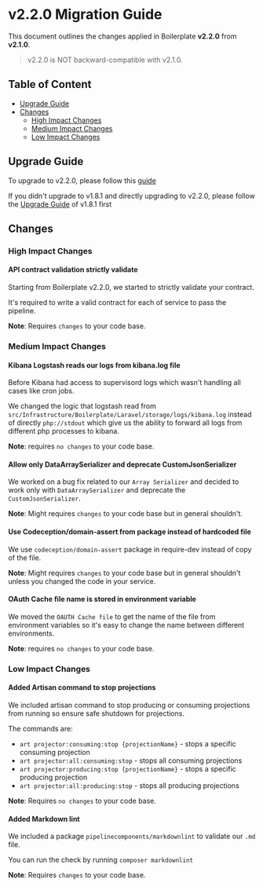 # v2.2.0 Migration Guide

This document outlines the changes applied in Boilerplate **v2.2.0** from **v2.1.0**.
> v2.2.0 is NOT backward-compatible with v2.1.0.

## Table of Content

- [Upgrade Guide](#upgrade-guide)
- [Changes](#changes)
  - [High Impact Changes](#high-impact-changes)
  - [Medium Impact Changes](#medium-impact-changes)
  - [Low Impact Changes](#low-impact-changes)

## Upgrade Guide

To upgrade to v2.2.0, please follow this [guide](./boilerplate-migration.md)

If you didn't upgrade to v1.8.1 and directly upgrading to v2.2.0, please follow the [Upgrade Guide](migration-guide-1.8.1.md) of v1.8.1 first

## Changes

### High Impact Changes

#### API contract validation strictly validate

Starting from Boilerplate v2.2.0, we started to strictly validate your contract.

It's required to write a valid contract for each of service to pass the pipeline.

**Note**: Requires `changes` to your code base.

### Medium Impact Changes

#### Kibana Logstash reads our logs from kibana.log file

Before Kibana had access to supervisord logs which wasn't handling all cases like cron jobs.

We changed the logic that logstash read from `src/Infrastructure/Boilerplate/Laravel/storage/logs/kibana.log` instead of directly `php://stdout` which give us the ability to forward all logs from different php processes to kibana.

**Note**: requires `no changes` to your code base.

#### Allow only DataArraySerializer and deprecate CustomJsonSerializer

We worked on a bug fix related to our `Array Serializer` and decided to work only with `DataArraySerializer` and deprecate the `CustomJsonSerializer`.

**Note**: Might requires `changes` to your code base but in general shouldn't.

#### Use Codeception/domain-assert from package instead of hardcoded file

We use `codeception/domain-assert` package in require-dev instead of copy of the file.

**Note**: Might requires `changes` to your code base but in general shouldn't unless you changed the code in your service.

#### OAuth Cache file name is stored in environment variable

We moved the `OAUTH Cache file` to get the name of the file from environment variables so it's easy to change the name between different environments.

**Note**: requires `no changes` to your code base.

### Low Impact Changes

#### Added Artisan command to stop projections

We included artisan command to stop producing or consuming projections from running so ensure safe shutdown for projections.

The commands are:

- `art projector:consuming:stop {projectionName}` - stops a specific consuming projection
- `art projector:all:consuming:stop` - stops all consuming projections
- `art projector:producing:stop {projectionName}` - stops a specific producing projection
- `art projector:all:producing:stop` - stops all producing projections

**Note**: Requires `no changes` to your code base.

#### Added Markdown lint

We included a package `pipelinecomponents/markdownlint` to validate our `.md` file.

You can run the check by running `composer markdownlint`

**Note**: Requires `changes` to your code base.
